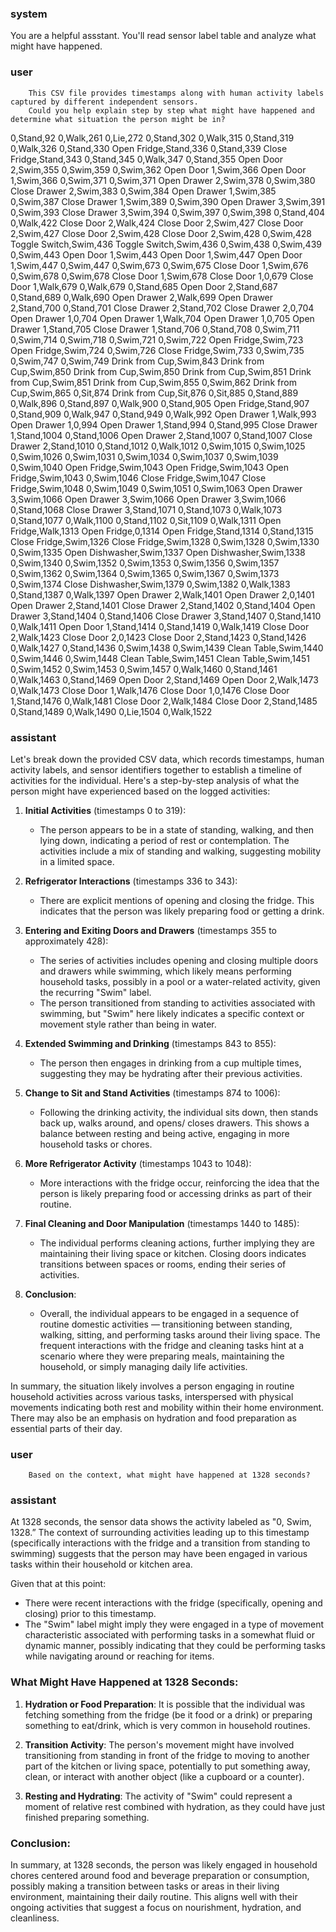 ### system
You are a helpful assstant. You'll read sensor label table and analyze what might have happened.
### user

        This CSV file provides timestamps along with human activity labels captured by different independent sensors.
        Could you help explain step by step what might have happened and determine what situation the person might be in?
    
0,Stand,92
0,Walk,261
0,Lie,272
0,Stand,302
0,Walk,315
0,Stand,319
0,Walk,326
0,Stand,330
Open Fridge,Stand,336
0,Stand,339
Close Fridge,Stand,343
0,Stand,345
0,Walk,347
0,Stand,355
Open Door 2,Swim,355
0,Swim,359
0,Swim,362
Open Door 1,Swim,366
Open Door 1,Swim,366
0,Swim,371
0,Swim,371
Open Drawer 2,Swim,378
0,Swim,380
Close Drawer 2,Swim,383
0,Swim,384
Open Drawer 1,Swim,385
0,Swim,387
Close Drawer 1,Swim,389
0,Swim,390
Open Drawer 3,Swim,391
0,Swim,393
Close Drawer 3,Swim,394
0,Swim,397
0,Swim,398
0,Stand,404
0,Walk,422
Close Door 2,Walk,424
Close Door 2,Swim,427
Close Door 2,Swim,427
Close Door 2,Swim,428
Close Door 2,Swim,428
0,Swim,428
Toggle Switch,Swim,436
Toggle Switch,Swim,436
0,Swim,438
0,Swim,439
0,Swim,443
Open Door 1,Swim,443
Open Door 1,Swim,447
Open Door 1,Swim,447
0,Swim,447
0,Swim,673
0,Swim,675
Close Door 1,Swim,676
0,Swim,678
0,Swim,678
Close Door 1,Swim,678
Close Door 1,0,679
Close Door 1,Walk,679
0,Walk,679
0,Stand,685
Open Door 2,Stand,687
0,Stand,689
0,Walk,690
Open Drawer 2,Walk,699
Open Drawer 2,Stand,700
0,Stand,701
Close Drawer 2,Stand,702
Close Drawer 2,0,704
Open Drawer 1,0,704
Open Drawer 1,Walk,704
Open Drawer 1,0,705
Open Drawer 1,Stand,705
Close Drawer 1,Stand,706
0,Stand,708
0,Swim,711
0,Swim,714
0,Swim,718
0,Swim,721
0,Swim,722
Open Fridge,Swim,723
Open Fridge,Swim,724
0,Swim,726
Close Fridge,Swim,733
0,Swim,735
0,Swim,747
0,Swim,749
Drink from Cup,Swim,843
Drink from Cup,Swim,850
Drink from Cup,Swim,850
Drink from Cup,Swim,851
Drink from Cup,Swim,851
Drink from Cup,Swim,855
0,Swim,862
Drink from Cup,Swim,865
0,Sit,874
Drink from Cup,Sit,876
0,Sit,885
0,Stand,889
0,Walk,896
0,Stand,897
0,Walk,900
0,Stand,905
Open Fridge,Stand,907
0,Stand,909
0,Walk,947
0,Stand,949
0,Walk,992
Open Drawer 1,Walk,993
Open Drawer 1,0,994
Open Drawer 1,Stand,994
0,Stand,995
Close Drawer 1,Stand,1004
0,Stand,1006
Open Drawer 2,Stand,1007
0,Stand,1007
Close Drawer 2,Stand,1010
0,Stand,1012
0,Walk,1012
0,Swim,1015
0,Swim,1025
0,Swim,1026
0,Swim,1031
0,Swim,1034
0,Swim,1037
0,Swim,1039
0,Swim,1040
Open Fridge,Swim,1043
Open Fridge,Swim,1043
Open Fridge,Swim,1043
0,Swim,1046
Close Fridge,Swim,1047
Close Fridge,Swim,1048
0,Swim,1049
0,Swim,1051
0,Swim,1063
Open Drawer 3,Swim,1066
Open Drawer 3,Swim,1066
Open Drawer 3,Swim,1066
0,Stand,1068
Close Drawer 3,Stand,1071
0,Stand,1073
0,Walk,1073
0,Stand,1077
0,Walk,1100
0,Stand,1102
0,Sit,1109
0,Walk,1311
Open Fridge,Walk,1313
Open Fridge,0,1314
Open Fridge,Stand,1314
0,Stand,1315
Close Fridge,Swim,1326
Close Fridge,Swim,1328
0,Swim,1328
0,Swim,1330
0,Swim,1335
Open Dishwasher,Swim,1337
Open Dishwasher,Swim,1338
0,Swim,1340
0,Swim,1352
0,Swim,1353
0,Swim,1356
0,Swim,1357
0,Swim,1362
0,Swim,1364
0,Swim,1365
0,Swim,1367
0,Swim,1373
0,Swim,1374
Close Dishwasher,Swim,1379
0,Swim,1382
0,Walk,1383
0,Stand,1387
0,Walk,1397
Open Drawer 2,Walk,1401
Open Drawer 2,0,1401
Open Drawer 2,Stand,1401
Close Drawer 2,Stand,1402
0,Stand,1404
Open Drawer 3,Stand,1404
0,Stand,1406
Close Drawer 3,Stand,1407
0,Stand,1410
0,Walk,1411
Open Door 1,Stand,1414
0,Stand,1419
0,Walk,1419
Close Door 2,Walk,1423
Close Door 2,0,1423
Close Door 2,Stand,1423
0,Stand,1426
0,Walk,1427
0,Stand,1436
0,Swim,1438
0,Swim,1439
Clean Table,Swim,1440
0,Swim,1446
0,Swim,1448
Clean Table,Swim,1451
Clean Table,Swim,1451
0,Swim,1452
0,Swim,1453
0,Swim,1457
0,Walk,1460
0,Stand,1461
0,Walk,1463
0,Stand,1469
Open Door 2,Stand,1469
Open Door 2,Walk,1473
0,Walk,1473
Close Door 1,Walk,1476
Close Door 1,0,1476
Close Door 1,Stand,1476
0,Walk,1481
Close Door 2,Walk,1484
Close Door 2,Stand,1485
0,Stand,1489
0,Walk,1490
0,Lie,1504
0,Walk,1522

### assistant
Let's break down the provided CSV data, which records timestamps, human activity labels, and sensor identifiers together to establish a timeline of activities for the individual. Here's a step-by-step analysis of what the person might have experienced based on the logged activities:

1. **Initial Activities** (timestamps 0 to 319):
   - The person appears to be in a state of standing, walking, and then lying down, indicating a period of rest or contemplation. The activities include a mix of standing and walking, suggesting mobility in a limited space.

2. **Refrigerator Interactions** (timestamps 336 to 343):
   - There are explicit mentions of opening and closing the fridge. This indicates that the person was likely preparing food or getting a drink.

3. **Entering and Exiting Doors and Drawers** (timestamps 355 to approximately 428):
   - The series of activities includes opening and closing multiple doors and drawers while swimming, which likely means performing household tasks, possibly in a pool or a water-related activity, given the recurring "Swim" label.
   - The person transitioned from standing to activities associated with swimming, but "Swim" here likely indicates a specific context or movement style rather than being in water.

4. **Extended Swimming and Drinking** (timestamps 843 to 855):
   - The person then engages in drinking from a cup multiple times, suggesting they may be hydrating after their previous activities.

5. **Change to Sit and Stand Activities** (timestamps 874 to 1006):
   - Following the drinking activity, the individual sits down, then stands back up, walks around, and opens/ closes drawers. This shows a balance between resting and being active, engaging in more household tasks or chores.

6. **More Refrigerator Activity** (timestamps 1043 to 1048):
   - More interactions with the fridge occur, reinforcing the idea that the person is likely preparing food or accessing drinks as part of their routine.

7. **Final Cleaning and Door Manipulation** (timestamps 1440 to 1485):
   - The individual performs cleaning actions, further implying they are maintaining their living space or kitchen. Closing doors indicates transitions between spaces or rooms, ending their series of activities.

8. **Conclusion**:
   - Overall, the individual appears to be engaged in a sequence of routine domestic activities — transitioning between standing, walking, sitting, and performing tasks around their living space. The frequent interactions with the fridge and cleaning tasks hint at a scenario where they were preparing meals, maintaining the household, or simply managing daily life activities.
  
In summary, the situation likely involves a person engaging in routine household activities across various tasks, interspersed with physical movements indicating both rest and mobility within their home environment. There may also be an emphasis on hydration and food preparation as essential parts of their day.
### user

        Based on the context, what might have happened at 1328 seconds?
    
### assistant
At 1328 seconds, the sensor data shows the activity labeled as "0, Swim, 1328.” The context of surrounding activities leading up to this timestamp (specifically interactions with the fridge and a transition from standing to swimming) suggests that the person may have been engaged in various tasks within their household or kitchen area.

Given that at this point:

- There were recent interactions with the fridge (specifically, opening and closing) prior to this timestamp.
- The "Swim" label might imply they were engaged in a type of movement characteristic associated with performing tasks in a somewhat fluid or dynamic manner, possibly indicating that they could be performing tasks while navigating around or reaching for items.

### What Might Have Happened at 1328 Seconds:

1. **Hydration or Food Preparation**: It is possible that the individual was fetching something from the fridge (be it food or a drink) or preparing something to eat/drink, which is very common in household routines.

2. **Transition Activity**: The person's movement might have involved transitioning from standing in front of the fridge to moving to another part of the kitchen or living space, potentially to put something away, clean, or interact with another object (like a cupboard or a counter).

3. **Resting and Hydrating**: The activity of "Swim" could represent a moment of relative rest combined with hydration, as they could have just finished preparing something.

### Conclusion:
In summary, at 1328 seconds, the person was likely engaged in household chores centered around food and beverage preparation or consumption, possibly making a transition between tasks or areas in their living environment, maintaining their daily routine. This aligns well with their ongoing activities that suggest a focus on nourishment, hydration, and cleanliness.
